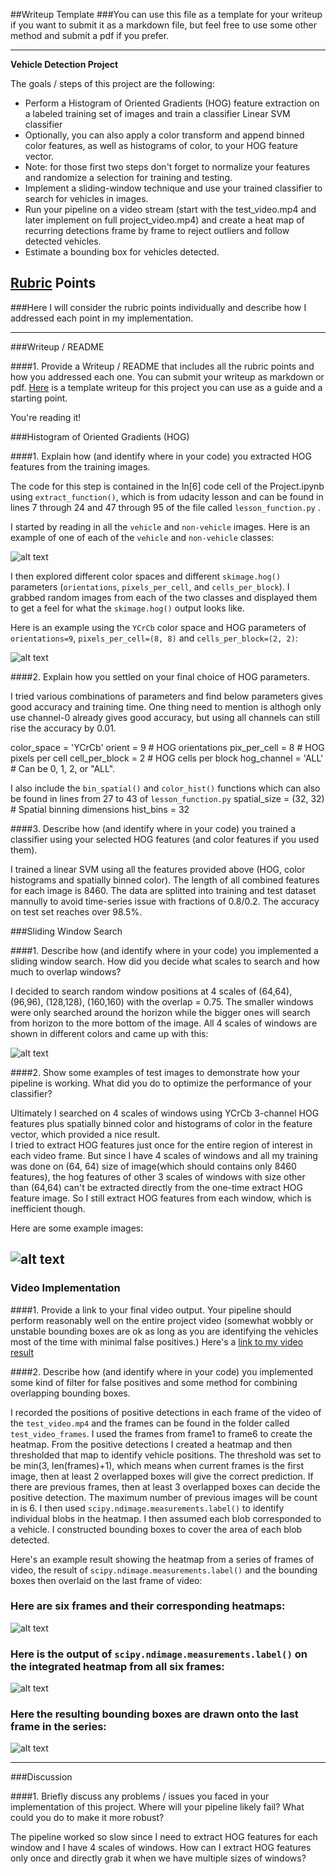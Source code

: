 ##Writeup Template
###You can use this file as a template for your writeup if you want to submit it as a markdown file, but feel free to use some other method and submit a pdf if you prefer.

---

**Vehicle Detection Project**

The goals / steps of this project are the following:

* Perform a Histogram of Oriented Gradients (HOG) feature extraction on a labeled training set of images and train a classifier Linear SVM classifier
* Optionally, you can also apply a color transform and append binned color features, as well as histograms of color, to your HOG feature vector. 
* Note: for those first two steps don't forget to normalize your features and randomize a selection for training and testing.
* Implement a sliding-window technique and use your trained classifier to search for vehicles in images.
* Run your pipeline on a video stream (start with the test_video.mp4 and later implement on full project_video.mp4) and create a heat map of recurring detections frame by frame to reject outliers and follow detected vehicles.
* Estimate a bounding box for vehicles detected.

[//]: # (Image References)
[image1]: ./output_images/car_notcar_sample.png
[image2]: ./output_images/car_hog.png
[image3]: ./output_images/windows.png
[image4]: ./output_images/hot_windows.png
[image5]: ./output_images/heatmap.png
[image6]: ./output_images/gray_label.png
[image7]: ./output_images/final_image.png
[video1]: ./output_images/processed_project_video.mp4

## [Rubric](https://review.udacity.com/#!/rubrics/513/view) Points
###Here I will consider the rubric points individually and describe how I addressed each point in my implementation.  

---
###Writeup / README

####1. Provide a Writeup / README that includes all the rubric points and how you addressed each one.  You can submit your writeup as markdown or pdf.  [Here](https://github.com/udacity/CarND-Vehicle-Detection/blob/master/writeup_template.md) is a template writeup for this project you can use as a guide and a starting point.  

You're reading it!

###Histogram of Oriented Gradients (HOG)

####1. Explain how (and identify where in your code) you extracted HOG features from the training images.

The code for this step is contained in the In[6] code cell of the Project.ipynb using `extract_function()`, which is from udacity lesson and can be found in lines 7 through 24 and 47 through 95 of the file called `lesson_function.py`  .  

I started by reading in all the `vehicle` and `non-vehicle` images.  Here is an example of one of each of the `vehicle` and `non-vehicle` classes:

![alt text][image1]

I then explored different color spaces and different `skimage.hog()` parameters (`orientations`, `pixels_per_cell`, and `cells_per_block`).  I grabbed random images from each of the two classes and displayed them to get a feel for what the `skimage.hog()` output looks like.

Here is an example using the `YCrCb` color space and HOG parameters of `orientations=9`, `pixels_per_cell=(8, 8)` and `cells_per_block=(2, 2)`:


![alt text][image2]

####2. Explain how you settled on your final choice of HOG parameters.

I tried various combinations of parameters and find below parameters gives good accuracy and training time. One thing need to mention is althogh only use channel-0 already gives good accuracy, but using all channels can still rise the accuracy by 0.01.

color_space = 'YCrCb' 
orient = 9  # HOG orientations
pix_per_cell = 8 # HOG pixels per cell
cell_per_block = 2 # HOG cells per block
hog_channel = 'ALL' # Can be 0, 1, 2, or "ALL". 

I also include the `bin_spatial()` and `color_hist()` functions which can also be found in lines from 27 to 43 of `lesson_function.py`
spatial_size = (32, 32) # Spatial binning dimensions
hist_bins = 32 

####3. Describe how (and identify where in your code) you trained a classifier using your selected HOG features (and color features if you used them).

I trained a linear SVM using all the features provided above (HOG, color histograms and spatially binned color).
The length of all combined features for each image is 8460.
The data are splitted into training and test dataset mannully to avoid time-series issue with fractions of 0.8/0.2.
The accuracy on test set reaches over 98.5%.

###Sliding Window Search

####1. Describe how (and identify where in your code) you implemented a sliding window search.  How did you decide what scales to search and how much to overlap windows?

I decided to search random window positions at 4 scales of (64,64), (96,96), (128,128), (160,160) with the overlap = 0.75.
The smaller windows were only searched around the horizon while the bigger ones will search from horizon to the more bottom of the image.
All 4 scales of windows are shown in different colors and came up with this:

![alt text][image3]

####2. Show some examples of test images to demonstrate how your pipeline is working.  What did you do to optimize the performance of your classifier?

Ultimately I searched on 4 scales of windows using YCrCb 3-channel HOG features plus spatially binned color and histograms of color in the feature vector, which provided a nice result.  
I tried to extract HOG features just once for the entire region of interest in each video frame. But since I have 4 scales of windows and all my training was done on (64, 64) size of image(which should contains only 8460 features), the hog features of other 3 scales of windows with size other than (64,64) can't be extracted directly from the one-time extract HOG feature image. So I still extract HOG features from each window, which is inefficient though.

Here are some example images:

![alt text][image4]
---

### Video Implementation

####1. Provide a link to your final video output.  Your pipeline should perform reasonably well on the entire project video (somewhat wobbly or unstable bounding boxes are ok as long as you are identifying the vehicles most of the time with minimal false positives.)
Here's a [link to my video result](./output_images/processed_project_video.mp4)


####2. Describe how (and identify where in your code) you implemented some kind of filter for false positives and some method for combining overlapping bounding boxes.

I recorded the positions of positive detections in each frame of the video of the `test_video.mp4` and the frames can be found in the folder called `test_video_frames`.  I used the frames from frame1 to frame6 to create the heatmap.
From the positive detections I created a heatmap and then thresholded that map to identify vehicle positions. The threshold was set to be min(3, len(frames)+1), which means when current frames is the first image, then at least 2 overlapped boxes will give the correct prediction. If there are previous frames, then at least 3 overlapped boxes can decide the positive detection. The maximum number of previous images will be count in is 6.
I then used `scipy.ndimage.measurements.label()` to identify individual blobs in the heatmap.  I then assumed each blob corresponded to a vehicle.  I constructed bounding boxes to cover the area of each blob detected.  

Here's an example result showing the heatmap from a series of frames of video, the result of `scipy.ndimage.measurements.label()` and the bounding boxes then overlaid on the last frame of video:

### Here are six frames and their corresponding heatmaps:

![alt text][image5]

### Here is the output of `scipy.ndimage.measurements.label()` on the integrated heatmap from all six frames:
![alt text][image6]

### Here the resulting bounding boxes are drawn onto the last frame in the series:
![alt text][image7]



---

###Discussion

####1. Briefly discuss any problems / issues you faced in your implementation of this project.  Where will your pipeline likely fail?  What could you do to make it more robust?

The pipeline worked so slow since I need to extract HOG features for each window and I have 4 scales of windows. How can I extract HOG features only once and directly grab it when we have multiple sizes of windows?


